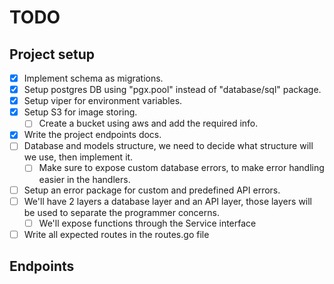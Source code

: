 # TODO

## Project setup

- [x] Implement schema as migrations.
- [x] Setup postgres DB using "pgx.pool" instead of "database/sql" package.
- [x] Setup viper for environment variables.
- [x] Setup S3 for image storing.
  - [ ] Create a bucket using aws and add the required info.
- [x] Write the project endpoints docs.
- [ ] Database and models structure, we need to decide what structure will we use, then implement it.
  - [ ] Make sure to expose custom database errors, to make error handling easier in the handlers.
- [ ] Setup an error package for custom and predefined API errors.
- [ ] We'll have 2 layers a database layer and an API layer, those layers will be used to separate the programmer concerns.
  - [ ] We'll expose functions through the Service interface
- [ ] Write all expected routes in the routes.go file

## Endpoints
